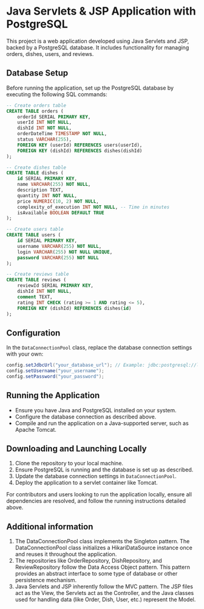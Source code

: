 
# Java Servlets & JSP Application with PostgreSQL

This project is a web application developed using Java Servlets and JSP, backed by a PostgreSQL database. It includes functionality for managing orders, dishes, users, and reviews.

## Database Setup

Before running the application, set up the PostgreSQL database by executing the following SQL commands:

```sql
-- Create orders table
CREATE TABLE orders (
    orderId SERIAL PRIMARY KEY,
    userId INT NOT NULL,
    dishId INT NOT NULL,
    orderDateTime TIMESTAMP NOT NULL,
    status VARCHAR(255),
    FOREIGN KEY (userId) REFERENCES users(userId),
    FOREIGN KEY (dishId) REFERENCES dishes(dishId)
);

-- Create dishes table
CREATE TABLE dishes (
    id SERIAL PRIMARY KEY,
    name VARCHAR(255) NOT NULL,
    description TEXT,
    quantity INT NOT NULL,
    price NUMERIC(10, 2) NOT NULL,
    complexity_of_execution INT NOT NULL, -- Time in minutes
    isAvailable BOOLEAN DEFAULT TRUE
);

-- Create users table
CREATE TABLE users (
    id SERIAL PRIMARY KEY,
    username VARCHAR(255) NOT NULL,
    login VARCHAR(255) NOT NULL UNIQUE,
    password VARCHAR(255) NOT NULL
);

-- Create reviews table
CREATE TABLE reviews (
    reviewId SERIAL PRIMARY KEY,
    dishId INT NOT NULL,
    comment TEXT,
    rating INT CHECK (rating >= 1 AND rating <= 5),
    FOREIGN KEY (dishId) REFERENCES dishes(id)
);
```

## Configuration

In the `DataConnectionPool` class, replace the database connection settings with your own:

```java
config.setJdbcUrl("your_database_url"); // Example: jdbc:postgresql://localhost/Restaurant
config.setUsername("your_username");
config.setPassword("your_password");
```

## Running the Application

- Ensure you have Java and PostgreSQL installed on your system.
- Configure the database connection as described above.
- Compile and run the application on a Java-supported server, such as Apache Tomcat.

## Downloading and Launching Locally

1. Clone the repository to your local machine.
2. Ensure PostgreSQL is running and the database is set up as described.
3. Update the database connection settings in `DataConnectionPool`.
4. Deploy the application to a servlet container like Tomcat.

For contributors and users looking to run the application locally, ensure all dependencies are resolved, and follow the running instructions detailed above.

## Additional information
1. The DataConnectionPool class implements the Singleton pattern. The DataConnectionPool class initializes a HikariDataSource instance once and reuses it throughout the application.
2. The repositories like OrderRepository, DishRepository, and ReviewRepository follow the Data Access Object pattern. This pattern provides an abstract interface to some type of database or other persistence mechanism.
3. Java Servlets and JSP inherently follow the MVC pattern. The JSP files act as the View, the Servlets act as the Controller, and the Java classes used for handling data (like Order, Dish, User, etc.) represent the Model.